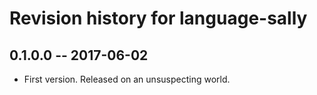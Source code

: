 # Revision history for language-sally

## 0.1.0.0  -- 2017-06-02

* First version. Released on an unsuspecting world.

